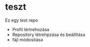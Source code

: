 # teszt
Ez egy test repo 
- Profil lértrehozása
- Repository létrehpzása és beállítása
- fájl módositása
